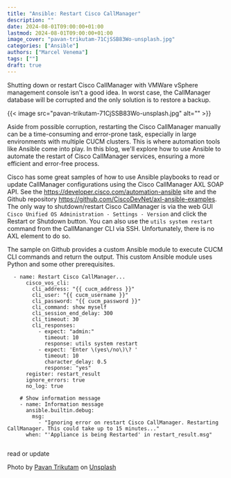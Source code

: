 ```yaml
---
title: "Ansible: Restart Cisco CallManager"
description: ""
date: 2024-08-01T09:00:00+01:00
lastmod: 2024-08-01T09:00:00+01:00
image_cover: "pavan-trikutam-71CjSSB83Wo-unsplash.jpg"
categories: ["Ansible"]
authors: ["Marcel Venema"] 
tags: [""]
draft: true
---
```


Shutting down or restart Cisco CallManager with VMWare vSphere management console isn't a good idea. In worst case, the CallManager database will be corrupted and the only solution is to restore a backup.

<!--more-->

{{< image src="pavan-trikutam-71CjSSB83Wo-unsplash.jpg" alt="" >}}

Aside from possible corruption, restarting the Cisco CallManager manually can be a time-consuming and error-prone task, especially in large environments with multiple CUCM clusters. This is where automation tools like Ansible come into play. In this blog, we'll explore how to use Ansible to automate the restart of Cisco CallManager services, ensuring a more efficient and error-free process. 

Cisco has some great samples of how to use Ansible playbooks to read or update CallManager configurations using the Cisco CallManager AXL SOAP API.
See the https://developer.cisco.com/automation-ansible site and the Github repository https://github.com/CiscoDevNet/axl-ansible-examples. The only way to shutdown/restart Cisco CallManager is via the web GUI `Cisco Unified OS Administration - Settings - Version` and click the Restart or Shutdown button. You can also use the `utils system restart` command from the CallMananger CLI via SSH. Unfortunately, there is no AXL element to do so.

The sample on Github provides a custom Ansible module to execute CUCM CLI commands and return the output. This custom Ansible module uses Python and some other prerequisites.


```
  - name: Restart Cisco CallManager...
      cisco_vos_cli:
        cli_address: "{{ cucm_address }}"
        cli_user: "{{ cucm_username }}"
        cli_password: "{{ cucm_password }}"
        cli_command: show myself
        cli_session_end_delay: 300
        cli_timeout: 30
        cli_responses:
          - expect: "admin:"
            timeout: 10
            response: utils system restart
          - expect: 'Enter \(yes\/no\)\? '
            timeout: 10
            character_delay: 0.5
            response: "yes"
      register: restart_result
      ignore_errors: true
      no_log: true

    # Show information message
    - name: Information message
      ansible.builtin.debug:
        msg:
          - "Ignoring error on restart Cisco CallManager. Restarting CallManager. This could take up to 15 minutes..."
      when: "'Appliance is being Restarted' in restart_result.msg"


```



read or update 



Photo by <a href="https://unsplash.com/@ptrikutam?utm_content=creditCopyText&utm_medium=referral&utm_source=unsplash">Pavan Trikutam</a> on <a href="https://unsplash.com/photos/minimalist-photography-of-three-crank-phones-71CjSSB83Wo?utm_content=creditCopyText&utm_medium=referral&utm_source=unsplash">Unsplash</a>